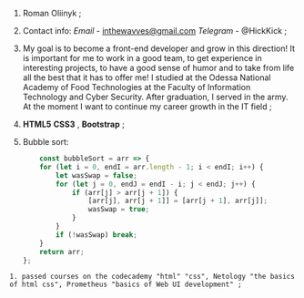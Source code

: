 1. Roman Oliinyk ;
1. Contact info: *Email* - inthewavves@gmail.com _Telegram_ - @HickKick ;
1. My goal is to become a front-end developer and grow in this direction! It is important for me to work in a good team, to get experience in interesting projects, to have a good sense of humor and to take from life all the best that it has to offer me!
I studied at the Odessa National Academy of Food Technologies at the Faculty of Information Technology and Cyber Security. After graduation, I served in the army. At the moment I want to continue my career growth in the IT field ;
1. **HTML5** __CSS3__ , __Bootstrap__ ;
1. Bubble sort:

	```javascript 
		const bubbleSort = arr => {
	    for (let i = 0, endI = arr.length - 1; i < endI; i++) {
	        let wasSwap = false;
	        for (let j = 0, endJ = endI - i; j < endJ; j++) {
	            if (arr[j] > arr[j + 1]) {
	                [arr[j], arr[j + 1]] = [arr[j + 1], arr[j]];
	                wasSwap = true;
	            }
	        }
	        if (!wasSwap) break;
	    }
	    return arr;
	};	
 ```
 1. passed courses on the codecademy "html" "css", Netology "the basics of html css", Prometheus "basics of Web UI development" ;